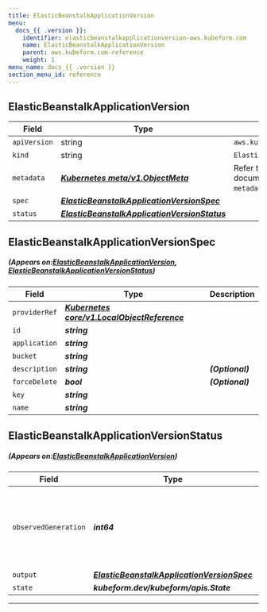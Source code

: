 ```yaml
---
title: ElasticBeanstalkApplicationVersion
menu:
  docs_{{ .version }}:
    identifier: elasticbeanstalkapplicationversion-aws.kubeform.com
    name: ElasticBeanstalkApplicationVersion
    parent: aws.kubeform.com-reference
    weight: 1
menu_name: docs_{{ .version }}
section_menu_id: reference
---
```


## ElasticBeanstalkApplicationVersion
| Field | Type | Description |
| ------ | ----- | ----------- |
| `apiVersion` | string | `aws.kubeform.com/v1alpha1` |
|    `kind` | string | `ElasticBeanstalkApplicationVersion` |
| `metadata` | ***[Kubernetes meta/v1.ObjectMeta](https://kubernetes.io/docs/reference/generated/kubernetes-api/v1.13/#objectmeta-v1-meta)***|Refer to the Kubernetes API documentation for the fields of the `metadata` field.|
| `spec` | ***[ElasticBeanstalkApplicationVersionSpec](#ElasticBeanstalkApplicationVersionSpec)***||
| `status` | ***[ElasticBeanstalkApplicationVersionStatus](#ElasticBeanstalkApplicationVersionStatus)***||
## ElasticBeanstalkApplicationVersionSpec
##### (Appears on:[ElasticBeanstalkApplicationVersion](#ElasticBeanstalkApplicationVersion), [ElasticBeanstalkApplicationVersionStatus](#ElasticBeanstalkApplicationVersionStatus))
| Field | Type | Description |
| ------ | ----- | ----------- |
| `providerRef` | ***[Kubernetes core/v1.LocalObjectReference](https://kubernetes.io/docs/reference/generated/kubernetes-api/v1.13/#localobjectreference-v1-core)***||
| `id` | ***string***||
| `application` | ***string***||
| `bucket` | ***string***||
| `description` | ***string***| ***(Optional)*** |
| `forceDelete` | ***bool***| ***(Optional)*** |
| `key` | ***string***||
| `name` | ***string***||
## ElasticBeanstalkApplicationVersionStatus
##### (Appears on:[ElasticBeanstalkApplicationVersion](#ElasticBeanstalkApplicationVersion))
| Field | Type | Description |
| ------ | ----- | ----------- |
| `observedGeneration` | ***int64***| ***(Optional)*** Resource generation, which is updated on mutation by the API Server.|
| `output` | ***[ElasticBeanstalkApplicationVersionSpec](#ElasticBeanstalkApplicationVersionSpec)***| ***(Optional)*** |
| `state` | ***kubeform.dev/kubeform/apis.State***| ***(Optional)*** |
---
